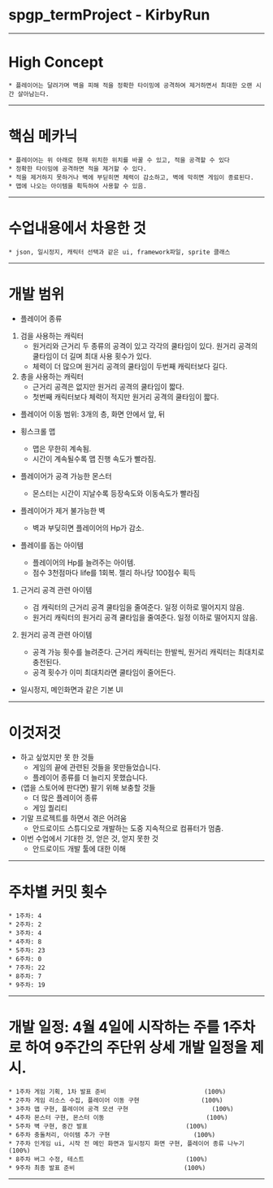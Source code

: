 # spgp_termProject - KirbyRun
-------------------------------------------------------------------------------------------------------------
# High Concept
	* 플레이어는 달려가며 벽을 피해 적을 정확한 타이밍에 공격하여 제거하면서 최대한 오랜 시간 살아남는다.
-------------------------------------------------------------------------------------------------------------
# 핵심 메카닉
	* 플레이어는 위 아래로 현재 위치한 위치를 바꿀 수 있고, 적을 공격할 수 있다
	* 정확한 타이밍에 공격하면 적을 제거할 수 있다.
	* 적을 제거하지 못하거나 벽에 부딛히면 체력이 감소하고, 벽에 막히면 게임이 종료된다.
	* 맵에 나오는 아이템을 획득하여 사용할 수 있음.
-------------------------------------------------------------------------------------------------------------
# 수업내용에서 차용한 것
	* json, 일시정지, 캐릭터 선택과 같은 ui, framework파일, sprite 클래스
-------------------------------------------------------------------------------------------------------------
# 개발 범위
* 플레이어 종류
1. 검을 사용하는 캐릭터
	- 원거리와 근거리 두 종류의 공격이 있고 각각의 쿨타임이 있다. 원거리 공격의 쿨타임이 더 길며 최대 사용 횟수가 있다.
	- 체력이 더 많으며 원거리 공격의 쿨타임이 두번째 캐릭터보다 길다.
2. 총을 사용하는 캐릭터
	- 근거리 공격은 없지만 원거리 공격의 쿨타임이 짧다.
	- 첫번째 캐릭터보다 체력이 적지만 원거리 공격의 쿨타임이 짧다.

* 플레이어 이동 범위: 3개의 층, 화면 안에서 앞, 뒤

* 횡스크롤 맵
	- 맵은 무한히 계속됨.
	- 시간이 계속될수록 맵 진행 속도가 빨라짐.

* 플레이어가 공격 가능한 몬스터
	- 몬스터는 시간이 지날수록 등장속도와 이동속도가 빨라짐

* 플레이어가 제거 불가능한 벽
	- 벽과 부딪히면 플레이어의 Hp가 감소.

* 플레이를 돕는 아이템
	- 플레이어의 Hp를 늘려주는 아이템.
  	- 점수 3천점마다 life를 1회복. 젤리 하나당 100점수 획득

1. 근거리 공격 관련 아이템 
	- 검 캐릭터의 근거리 공격 쿨타임을 줄여준다. 일정 이하로 떨어지지 않음.
	- 원거리 캐릭터의 원거리 공격 쿨타임을 줄여준다. 일정 이하로 떨어지지 않음.

2. 원거리 공격 관련 아이템 
	- 공격 가능 횟수를 늘려준다. 근거리 캐릭터는 한발씩, 원거리 캐릭터는 최대치로 충전된다.
	- 공격 횟수가 이미 최대치라면 쿨타임이 줄어든다.

* 일시정지, 메인화면과 같은 기본 UI
-------------------------------------------------------------------------------------------------------------
# 이것저것
* 하고 싶었지만 못 한 것들
	- 게임의 끝에 관련된 것들을 못만들었습니다.
	- 플레이어 종류를 더 늘리지 못했습니다.
* (앱을 스토어에 판다면) 팔기 위해 보충할 것들
	- 더 많은 플레이어 종류
	- 게임 퀄리티
* 기말 프로젝트를 하면서 겪은 어려움
	- 안드로이드 스튜디오로 개발하는 도중 지속적으로 컴퓨터가 멈춤.
* 이번 수업에서 기대한 것, 얻은 것, 얻지 못한 것
	- 안드로이드 개발 툴에 대한 이해
-------------------------------------------------------------------------------------------------------------
# 주차별 커밋 횟수
	* 1주차: 4
 	* 2주차: 2
  	* 3주차: 4
   	* 4주차: 8
	* 5주차: 23
 	* 6주차: 0
  	* 7주차: 22
   	* 8주차: 7
	* 9주차: 19
-------------------------------------------------------------------------------------------------------------
# 개발 일정: 4월 4일에 시작하는 주를 1주차로 하여 9주간의 주단위 상세 개발 일정을 제시.
	* 1주차 게임 기획, 1차 발표 준비							(100%)
 	* 2주차 게임 리소스 수집, 플레이어 이동 구현					(100%)
 	* 3주차 맵 구현, 플레이어 공격 모션 구현 						(100%)
 	* 4주차 몬스터 구현, 몬스터 이동							(100%)
 	* 5주차 벽 구현, 중간 발표							(100%)
 	* 6주차 충돌처리, 아이템 추가 구현						(100%)
 	* 7주차 인게임 ui, 시작 전 메인 화면과 일시정지 화면 구현, 플레이어 종류 나누기	(100%)
 	* 8주차 버그 수정, 테스트							(100%)
 	* 9주차 최종 발표 준비								(100%)
-------------------------------------------------------------------------------------------------------------
